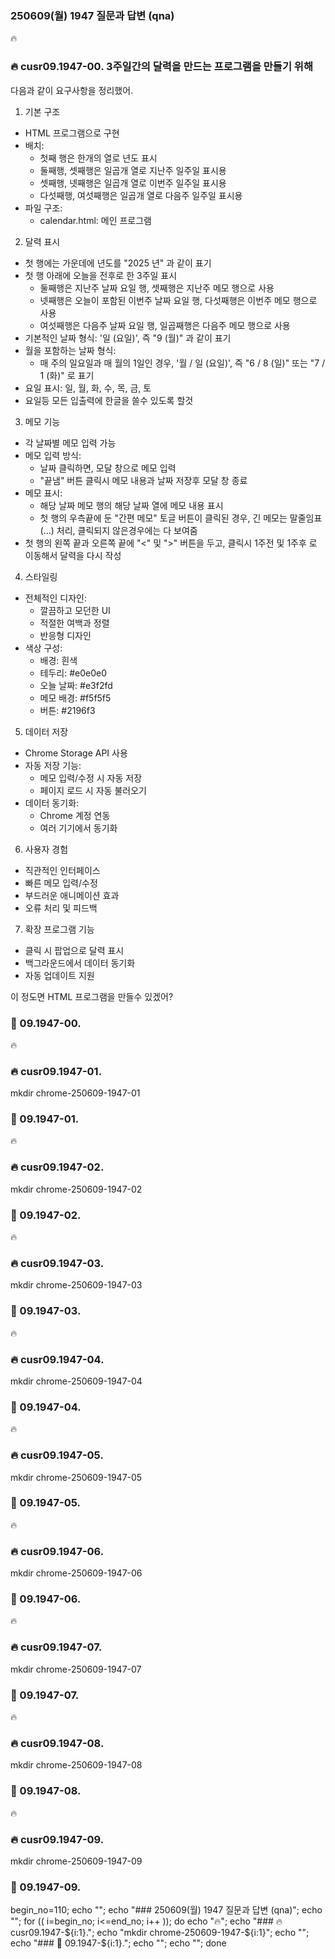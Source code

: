 
### 250609(월) 1947 질문과 답변 (qna)

🔥
### 🔥 cusr09.1947-00. 3주일간의 달력을 만드는 프로그램을 만들기 위해
다음과 같이 요구사항을 정리했어.

1. 기본 구조
- HTML 프로그램으로 구현
- 배치:
  - 첫째 행은 한개의 열로 년도 표시
  - 둘째행, 셋째행은 일곱개 열로 지난주 일주일 표시용
  - 셋째행, 넷째행은 일곱개 열로 이번주 일주일 표시용
  - 다섯째행, 여섯째행은 일곱개 열로 다음주 일주일 표시용
- 파일 구조:
  - calendar.html: 메인 프로그램
2. 달력 표시
- 첫 행에는 가운데에 년도를 "2025 년" 과 같이 표기
- 첫 행 아래에 오늘을 전후로 한 3주일 표시
  - 둘째행은 지난주 날짜 요일 행, 셋째행은 지난주 메모 행으로 사용
  - 넷째행은 오늘이 포함된 이번주 날짜 요일 행, 다섯째행은 이번주 메모 행으로 사용
  - 여섯째행은 다음주 날짜 요일 행, 일곱째행은 다음주 메모 행으로 사용
- 기본적인 날짜 형식: '일 (요일)', 즉 "9 (월)" 과 같이 표기
- 월을 포함하는 날짜 형식:
  - 매 주의 일요일과 매 월의 1일인 경우, '월 / 일 (요일)', 즉 "6 / 8 (일)" 또는 "7 / 1 (화)" 로 표기
- 요일 표시: 일, 월, 화, 수, 목, 금, 토
- 요일등 모든 입출력에 한글을 쓸수 있도록 할것
3. 메모 기능
- 각 날짜별 메모 입력 가능
- 메모 입력 방식:
  - 날짜 클릭하면, 모달 창으로 메모 입력
  - "끝냄" 버튼 클릭시 메모 내용과 날짜 저장후 모달 창 종료
- 메모 표시:
  - 해당 날짜 메모 행의 해당 날짜 열에 메모 내용 표시
  - 첫 행의 우측끝에 둔 "간편 메모" 토글 버튼이 클릭된 경우, 긴 메모는 말줄임표(...) 처리, 클릭되지 않은경우에는 다 보여줌
- 첫 행의 왼쪽 끝과 오른쪽 끝에 "<" 및 ">" 버튼을 두고, 클릭시 1주전 및 1주후 로 이동해서 달력을 다시 작성
4. 스타일링
- 전체적인 디자인:
  - 깔끔하고 모던한 UI
  - 적절한 여백과 정렬
  - 반응형 디자인
- 색상 구성:
  - 배경: 흰색
  - 테두리: #e0e0e0
  - 오늘 날짜: #e3f2fd
  - 메모 배경: #f5f5f5
  - 버튼: #2196f3
5. 데이터 저장
- Chrome Storage API 사용
- 자동 저장 기능:
  - 메모 입력/수정 시 자동 저장
  - 페이지 로드 시 자동 불러오기
- 데이터 동기화:
  - Chrome 계정 연동
  - 여러 기기에서 동기화
6. 사용자 경험
- 직관적인 인터페이스
- 빠른 메모 입력/수정
- 부드러운 애니메이션 효과
- 오류 처리 및 피드백
7. 확장 프로그램 기능
- 클릭 시 팝업으로 달력 표시
- 백그라운드에서 데이터 동기화
- 자동 업데이트 지원

이 정도면 HTML 프로그램을 만들수 있겠어?


### 🔋 09.1947-00. 


🔥
### 🔥 cusr09.1947-01.
mkdir chrome-250609-1947-01

### 🔋 09.1947-01. 


🔥
### 🔥 cusr09.1947-02.
mkdir chrome-250609-1947-02

### 🔋 09.1947-02. 


🔥
### 🔥 cusr09.1947-03.
mkdir chrome-250609-1947-03

### 🔋 09.1947-03. 


🔥
### 🔥 cusr09.1947-04.
mkdir chrome-250609-1947-04

### 🔋 09.1947-04. 


🔥
### 🔥 cusr09.1947-05.
mkdir chrome-250609-1947-05

### 🔋 09.1947-05. 


🔥
### 🔥 cusr09.1947-06.
mkdir chrome-250609-1947-06

### 🔋 09.1947-06. 


🔥
### 🔥 cusr09.1947-07.
mkdir chrome-250609-1947-07

### 🔋 09.1947-07. 


🔥
### 🔥 cusr09.1947-08.
mkdir chrome-250609-1947-08

### 🔋 09.1947-08. 


🔥
### 🔥 cusr09.1947-09.
mkdir chrome-250609-1947-09

### 🔋 09.1947-09. 


begin_no=110; echo ""; echo "### 250609(월) 1947 질문과 답변 (qna)"; echo ""; for (( i=begin_no; i<=end_no; i++ )); do echo "🔥"; echo "### 🔥 cusr09.1947-${i:1}."; echo "mkdir chrome-250609-1947-${i:1}"; echo ""; echo "### 🔋 09.1947-${i:1}."; echo ""; echo ""; done
